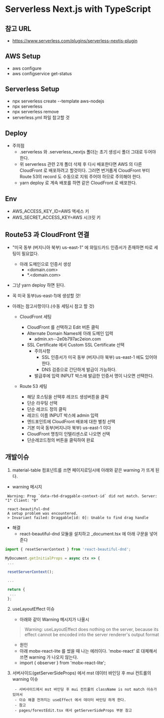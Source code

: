 # Serverless Next.js with TypeScript

## 참고 URL

- <https://www.serverless.com/plugins/serverless-nextjs-plugin>

## AWS Setup

- aws configure
- aws configservice get-status

## Serverless Setup

- npx serverless create --template aws-nodejs
- npx serverless
- npx serverless remove
- serverless.yml 파일 참고할 것

## Deploy

- 주의점
  - .serverless 와 .serverless_nextjs 폴더는 초기 생성시 폴더 그대로 두어야 한다.
  - 위 serverless 관련 2개 폴더 삭제 후 다시 배포한다면 AWS 의 다른 CloudFront 로 배포하려고 할것이다. 그러면 번거롭게 CloudFront 부터 Route 53의 record 도 수동으로 지워 주어야 하므로 주의해야 한다.
  - yarn deploy 로 계속 배포를 하면 같은 CloudFront 로 배포한다.

## Env

- AWS_ACCESS_KEY_ID=AWS 액세스 키
- AWS_SECRET_ACCESS_KEY=AWS 시크릿 키

## Route53 과 CloudFront 연결

- "미국 동부 (버지니아 북부) us-east-1" 에 와일드카드 인증서가 존재하면 따로 세팅이 필요없다.
  - 아래 도메인으로 인증서 생성
    - <domain.com>
    - \*.<domain.com>
- 그냥 yarn deploy 하면 된다.
- 꼭 미국 동부(us-east-1)에 생성할 것!

- 아래는 참고사항이다.(수동 세팅시 참고 할 것)

  - CloudFront 세팅

    - CloudFront 를 선택하고 Edit 버튼 클릭
    - Alternate Domain Names에 아래 도메인 입력
      - admin.xn--2e0b797ac2eion.com
    - SSL Certificate 에서 Custom SSL Certificate 선택
      - 주의사항
        - SSL 인증서가 미국 동부 (버지니아 북부) us-east-1 에도 있어야 한다.
        - DNS 검증으로 간단하게 발급이 가능하다.
      - 발급후에 입력 INPUT 박스에 발급한 인증서 명이 나오면 선택한다.

  - Route 53 세팅
    - 해당 호스팅을 선택후 레코드 생성버튼을 클릭
    - 단순 라우팅 선택
    - 단순 레코드 정의 클릭
    - 레코드 이름 INPUT 박스에 admin 입력
    - 엔드포인트에 CloudFront 배포에 대한 별칭 선택
    - 기본 미국 동부(버지니아 북부) us-east-1 이다
    - CloudFront 명칭이 인텔리센스로 나오면 선택
    - 단순레코드정의 버튼을 클릭하여 완료

## 개발이슈

1. material-table 컴포넌트를 쓰면 페이지로딩시에 아래와 같은 warning 가 뜨게 된다.

  - warning 메시지

   ```text
    Warning: Prop `data-rbd-draggable-context-id` did not match. Server: "1" Client: "0"

    react-beautiful-dnd
    A setup problem was encountered.
    > Invariant failed: Draggable[id: 0]: Unable to find drag handle
   ```

  - 해결
    - react-beautiful-dnd 모듈을 설치하고 _document.tsx 에 아래 구문을 넣어준다
    
   ```javascript
   import { resetServerContext } from 'react-beautiful-dnd';

   MyDocument.getInitialProps = async ctx => {
    ...

    resetServerContext();

    ...

    return {
     ...
    };
   ```
	
2. useLayoutEffect 이슈

	- 아래와 같이 Warning 메시지가 나올시
	> Warning: useLayoutEffect does nothing on the server, because its effect cannot be encoded into the server renderer's output format
	
	- 원인
  	- 아래 mobx-react-lite 를 썼을 때 나는 에러이다. 'mobx-react' 로 대체해서 쓰면 warning 가 나오지 않는다.
  	- import { observer } from 'mobx-react-lite';

3. 서버사이드(getServerSideProps) 에서 mst 데이터 바인딩 후 mui 컨트롤의 warning 이슈

		- 서버사이드에서 mst 바인딩 후 mui 컨트롤의 className is not match 이슈가 있어서
		- 이슈 해결 전까지는 useEffect 에서 데이터 바인딩 하게 한다.
		- 참고
  		- pages/forestEdit.tsx 에서 getServerSideProps 부분 참고
